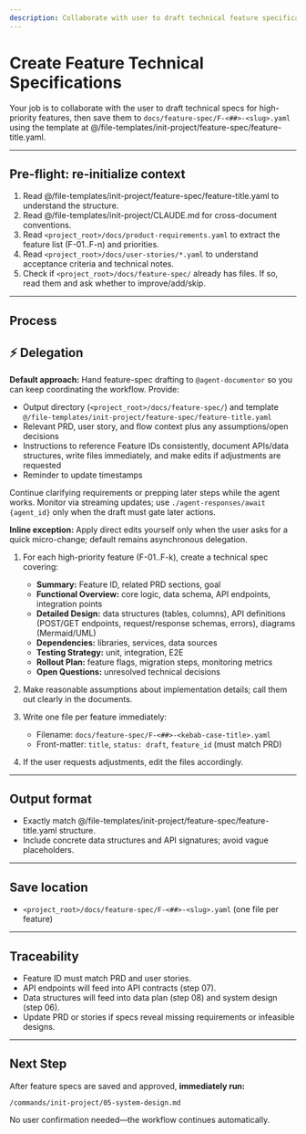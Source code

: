 ```yaml
---
description: Collaborate with user to draft technical feature specifications and designs
---
```


# Create Feature Technical Specifications

Your job is to collaborate with the user to draft technical specs for high-priority features, then save them to `docs/feature-spec/F-<##>-<slug>.yaml` using the template at @/file-templates/init-project/feature-spec/feature-title.yaml.

---

## Pre-flight: re-initialize context
1. Read @/file-templates/init-project/feature-spec/feature-title.yaml to understand the structure.
2. Read @/file-templates/init-project/CLAUDE.md for cross-document conventions.
3. Read `<project_root>/docs/product-requirements.yaml` to extract the feature list (F-01..F-n) and priorities.
4. Read `<project_root>/docs/user-stories/*.yaml` to understand acceptance criteria and technical notes.
5. Check if `<project_root>/docs/feature-spec/` already has files. If so, read them and ask whether to improve/add/skip.

---

## Process

## ⚡ Delegation

**Default approach:** Hand feature-spec drafting to `@agent-documentor` so you can keep coordinating the workflow. Provide:
- Output directory (`<project_root>/docs/feature-spec/`) and template `@/file-templates/init-project/feature-spec/feature-title.yaml`
- Relevant PRD, user story, and flow context plus any assumptions/open decisions
- Instructions to reference Feature IDs consistently, document APIs/data structures, write files immediately, and make edits if adjustments are requested
- Reminder to update timestamps

Continue clarifying requirements or prepping later steps while the agent works. Monitor via streaming updates; use `./agent-responses/await {agent_id}` only when the draft must gate later actions.

**Inline exception:** Apply direct edits yourself only when the user asks for a quick micro-change; default remains asynchronous delegation.

1. For each high-priority feature (F-01..F-k), create a technical spec covering:
   - **Summary:** Feature ID, related PRD sections, goal
   - **Functional Overview:** core logic, data schema, API endpoints, integration points
   - **Detailed Design:** data structures (tables, columns), API definitions (POST/GET endpoints, request/response schemas, errors), diagrams (Mermaid/UML)
   - **Dependencies:** libraries, services, data sources
   - **Testing Strategy:** unit, integration, E2E
   - **Rollout Plan:** feature flags, migration steps, monitoring metrics
   - **Open Questions:** unresolved technical decisions

2. Make reasonable assumptions about implementation details; call them out clearly in the documents.

3. Write one file per feature immediately:
   - Filename: `docs/feature-spec/F-<##>-<kebab-case-title>.yaml`
   - Front-matter: `title`, `status: draft`, `feature_id` (must match PRD)

4. If the user requests adjustments, edit the files accordingly.

---

## Output format
- Exactly match @/file-templates/init-project/feature-spec/feature-title.yaml structure.
- Include concrete data structures and API signatures; avoid vague placeholders.

---

## Save location
- `<project_root>/docs/feature-spec/F-<##>-<slug>.yaml` (one file per feature)

---

## Traceability
- Feature ID must match PRD and user stories.
- API endpoints will feed into API contracts (step 07).
- Data structures will feed into data plan (step 08) and system design (step 06).
- Update PRD or stories if specs reveal missing requirements or infeasible designs.

---

## Next Step

After feature specs are saved and approved, **immediately run:**
```
/commands/init-project/05-system-design.md
```

No user confirmation needed—the workflow continues automatically.
